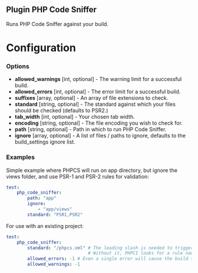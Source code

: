 Plugin PHP Code Sniffer
-----------------------

Runs PHP Code Sniffer against your build.

Configuration
=============

### Options

* **allowed_warnings** [int, optional] - The warning limit for a successful build.
* **allowed_errors** [int, optional] - The error limit for a successful build.
* **suffixes** [array, optional] - An array of file extensions to check.
* **standard** [string, optional] - The standard against which your files should be checked (defaults to PSR2.)
* **tab_width** [int, optional] - Your chosen tab width.
* **encoding** [string, optional] - The file encoding you wish to check for.
* **path** [string, optional] - Path in which to run PHP Code Sniffer.
* **ignore** [array, optional] - A list of files / paths to ignore, defaults to the build_settings ignore list.

### Examples

Simple example where PHPCS will run on app directory, but ignore the views folder, and use PSR-1 and PSR-2 rules for validation:
```yml
test:
    php_code_sniffer:
        path: "app"
        ignore:
            - "app/views"
        standard: "PSR1,PSR2"
```

For use with an existing project:
```yml
test:
    php_code_sniffer:
        standard: "/phpcs.xml" # The leading slash is needed to trigger an external ruleset.
                               # Without it, PHPCI looks for a rule named "phpcs.xml"
        allowed_errors: -1 # Even a single error will cause the build to fail. -1 = unlimited
        allowed_warnings: -1
```
